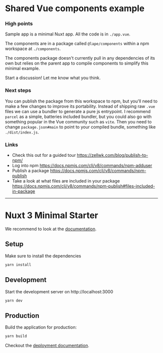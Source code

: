 # Shared Vue components example

### High points

Sample app is a minimal Nuxt app. All the code is in `./app.vue`.

The components are in a package called `@lape/components` within a npm
workspace at `./components`.

The components package doesn't currently pull in any dependencies of its own
but relies on the parent app to compile components to simplify this minimal
example.

Start a discussion! Let me know what you think.

### Next steps

You can publish the package from this workspace to npm, but you'll need to make
a few changes to improve its portability. Instead of shipping raw `.vue` files
we can use a bundler to generate a pure js entrypoint. I recommend `parcel` as
a simple, batteries included bundler, but you could also go with something
popular in the Vue community such as `vite`. Then you need to change
`package.json#main` to point to your compiled bundle, something like
`./dist/index.js`.

### Links

- Check this out for a guided tour https://zellwk.com/blog/publish-to-npm/
- Log into npm https://docs.npmjs.com/cli/v8/commands/npm-adduser
- Publish a package https://docs.npmjs.com/cli/v8/commands/npm-publish
- Take a look at what files are included in your package https://docs.npmjs.com/cli/v8/commands/npm-publish#files-included-in-package

---

# Nuxt 3 Minimal Starter

We recommend to look at the [documentation](https://v3.nuxtjs.org).

## Setup

Make sure to install the dependencies

```bash
yarn install
```

## Development

Start the development server on http://localhost:3000

```bash
yarn dev
```

## Production

Build the application for production:

```bash
yarn build
```

Checkout the [deployment documentation](https://v3.nuxtjs.org/docs/deployment).
